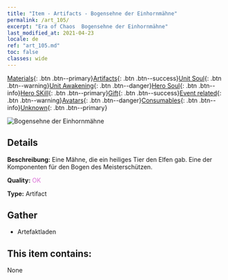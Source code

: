 ```yaml
---
title: "Item - Artifacts - Bogensehne der Einhornmähne"
permalink: /art_105/
excerpt: "Era of Chaos  Bogensehne der Einhornmähne"
last_modified_at: 2021-04-23
locale: de
ref: "art_105.md"
toc: false
classes: wide
---
```

 [Materials](/ItemsDE/){: .btn .btn--primary}[Artifacts](/ItemsDE/Artifacts/){: .btn .btn--success}[Unit Soul](/ItemsDE/UnitSoul/){: .btn .btn--warning}[Unit Awakening](/ItemsDE/UnitAwakening/){: .btn .btn--danger}[Hero Soul](/ItemsDE/HeroSoul/){: .btn .btn--info}[Hero SKill](/ItemsDE/HeroSkill/){: .btn .btn--primary}[Gift](/ItemsDE/Gift/){: .btn .btn--success}[Event related](/ItemsDE/Events/){: .btn .btn--warning}[Avatars](/ItemsDE/Avatars/){: .btn .btn--danger}[Consumables](/ItemsDE/Consumables/){: .btn .btn--info}[Unknown](/ItemsDE/Unknown/){: .btn .btn--primary}

 ![Bogensehne der Einhornmähne](/images/t/artifact_40103.png)

## Details
 **Beschreibung:** Eine Mähne, die ein heiliges Tier den Elfen gab. Eine der Komponenten für den Bogen des Meisterschützen.

 **Quality:** <span style="color: #DA70D6">OK</span>

 **Type:** Artifact

## Gather

*    Artefaktladen 

## This item contains:

  None


